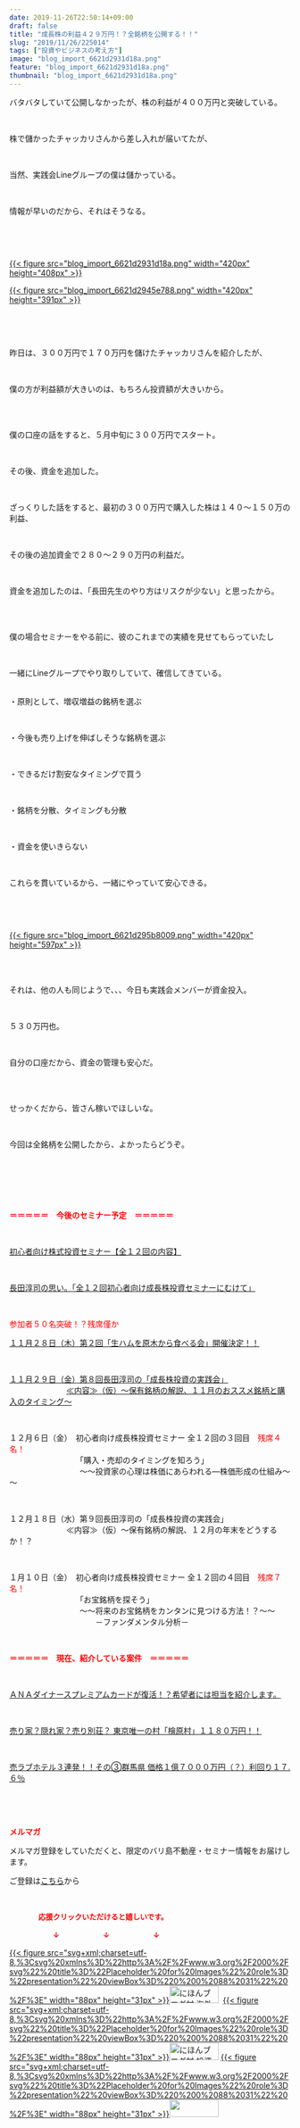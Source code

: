 ```yaml
---
date: 2019-11-26T22:50:14+09:00
draft: false
title: "成長株の利益４２９万円！？全銘柄を公開する！！"
slug: "2019/11/26/225014"
tags: ["投資やビジネスの考え方"]
image: "blog_import_6621d2931d18a.png"
feature: "blog_import_6621d2931d18a.png"
thumbnail: "blog_import_6621d2931d18a.png"
---
```

<p>バタバタしていて公開しなかったが、株の利益が４００万円と突破している。</p><p> </p><p>株で儲かったチャッカリさんから差し入れが届いてたが、</p><p> </p><p>当然、実践会Lineグループの僕は儲かっている。</p><p> </p><p>情報が早いのだから、それはそうなる。</p><p> </p><p> </p><p><a href="blog_import_6621d2931d18a.png">{{< figure src="blog_import_6621d2931d18a.png" width="420px" height="408px" >}}</a></p><p><a href="blog_import_6621d2945e788.png">{{< figure src="blog_import_6621d2945e788.png" width="420px" height="391px" >}}</a></p><p> </p><p> </p><p>昨日は、３００万円で１７０万円を儲けたチャッカリさんを紹介したが、</p><p> </p><p>僕の方が利益額が大きいのは、もちろん投資額が大きいから。</p><p> </p><p><br/>僕の口座の話をすると、５月中旬に３００万円でスタート。</p><p> </p><p>その後、資金を追加した。</p><p> </p><p>ざっくりした話をすると、最初の３００万円で購入した株は１４０～１５０万の利益、</p><p> </p><p>その後の追加資金で２８０～２９０万円の利益だ。</p><p> </p><p>資金を追加したのは、「長田先生のやり方はリスクが少ない」と思ったから。</p><p> </p><p><br/>僕の場合セミナーをやる前に、彼のこれまでの実績を見せてもらっていたし</p><p> </p><p>一緒にLineグループでやり取りしていて、確信してきている。</p><p><br/>・原則として、増収増益の銘柄を選ぶ</p><p> </p><p>・今後も売り上げを伸ばしそうな銘柄を選ぶ</p><p> </p><p>・できるだけ割安なタイミングで買う</p><p> </p><p>・銘柄を分散、タイミングも分散</p><p> </p><p>・資金を使いきらない</p><p> </p><p>これらを貫いているから、一緒にやっていて安心できる。</p><p> </p><p> </p><p><a href="blog_import_6621d295b8009.png">{{< figure src="blog_import_6621d295b8009.png" width="420px" height="597px" >}}</a></p><p> </p><p><br/>それは、他の人も同じようで、、、今日も実践会メンバーが資金投入。</p><p> </p><p>５３０万円也。</p><p> </p><p>自分の口座だから、資金の管理も安心だ。</p><p> </p><p><br/>せっかくだから、皆さん稼いでほしいな。</p><p> </p><p>今回は全銘柄を公開したから、よかったらどうぞ。</p><p> </p><p> </p><p> </p><p><span style="font-weight: bold;"><span style="color: rgb(255, 0, 0);">＝＝＝＝＝　今後のセミナー予定　＝＝＝＝＝</span></span></p><p> </p><p><a href="https://ameblo.jp/baliclub/entry-12526587328.html" target="_blank">初心者向け株式投資セミナー【全１２回の内容】</a></p><p> </p><p><span style="color: rgb(255, 0, 0);"><a href="https://ameblo.jp/baliclub/entry-12526985641.html" target="_blank">長田淳司の思い。「全１２回初心者向け成長株投資セミナーにむけて」</a></span></p><p> </p><p><span style="color: rgb(255, 0, 0);">参加者５０名突破！？残席僅か</span></p><p><a href="https://ameblo.jp/baliclub/entry-12540198258.html" target="_blank">１１月２８日（木）第２回「生ハムを原木から食べる会」開催決定！！</a>　　</p><p> </p><p><a href="entry-12547181275.html#_=_" target="_blank">１１月２９日（金）第８回長田淳司の「成長株投資の実践会」</a><br/> 　　　　　　　<a href="entry-12547181275.html#_=_" target="_blank">≪内容≫（仮）～保有銘柄の解説、１１月のおススメ銘柄と購入のタイミング～</a></p><p> </p><p>１２月６日（金）　初心者向け成長株投資セミナー 全１２回の３回目　<span style="color: rgb(255, 0, 0);">残席４名！</span><br/>　　　　　　　　　「購入・売却のタイミングを知ろう」<br/>　　　　　　　　　～～投資家の心理は株価にあらわれる―株価形成の仕組み～～</p><p> </p><p>１２月１８日（水）第９回長田淳司の「成長株投資の実践会」<br/> 　　　　　　　≪内容≫（仮）～保有銘柄の解説、１２月の年末をどうするか！？</p><p> </p><p>１月１０日（金）　初心者向け成長株投資セミナー 全１２回の４回目　<span style="color: rgb(255, 0, 0);">残席７名！</span><br/>　　　　　　　　　「お宝銘柄を探そう」<br/>　　　　　　　　　～～将来のお宝銘柄をカンタンに見つける方法！？～～<br/>　　　　　　　　　　　－ファンダメンタル分析－</p><p> </p><p><span style="font-weight: bold;"><span style="color: rgb(255, 0, 0);">＝＝＝＝＝　現在、紹介している案件　＝＝＝＝＝</span></span></p><p> </p><p><a href="https://ameblo.jp/baliclub/entry-12529998383.html" target="_blank">ＡＮＡダイナースプレミアムカードが復活！？希望者には担当を紹介します。</a></p><p> </p><p><a href="https://ameblo.jp/baliclub/entry-12500415311.html" target="_blank">売り家？隠れ家？売り別荘？ 東京唯一の村「檜原村」１１８０万円！！</a></p><p> </p><p><a href="https://ameblo.jp/baliclub/entry-12504218353.html" target="_blank">売ラブホテル３連発！！その③群馬県 価格１億７０００万円（？）利回り１７.６％</a></p><p> </p><p> </p><p><span style="font-weight: bold;"><span style="color: rgb(255, 0, 0);">メルマガ</span></span></p><p>メルマガ登録をしていただくと、限定のバリ島不動産・セミナー情報をお届けします。</p><p>ご登録は<a href="f9eeVI" target="_blank">こちら</a>から</p><p style="text-align: center;"> </p><p><font color="#ff0000" size="2"><strong>　　　　応援クリックいただけると嬉しいです。</strong></font></p><p><font color="#ff0000" size="2"><strong>　　　　　　↓　　　　　　↓　　　　　　↓</strong></font></p><p><a href="ranking.html?p_cid=01260127" id="&amp;blogmura_banner">{{< figure src="svg+xml;charset=utf-8,%3Csvg%20xmlns%3D%22http%3A%2F%2Fwww.w3.org%2F2000%2Fsvg%22%20title%3D%22Placeholder%20for%20Images%22%20role%3D%22presentation%22%20viewBox%3D%220%200%2088%2031%22%20%2F%3E" width="88px" height="31px" >}}<noscript><img alt="にほんブログ村 海外生活ブログ バリ島情報へ" border="0" height="31" src="//overseas.blogmura.com/bali/img/bali88_31.gif" width="88"></noscript></a>  <a href="ranking.html?p_cid=01260127" id="&amp;blogmura_banner">{{< figure src="svg+xml;charset=utf-8,%3Csvg%20xmlns%3D%22http%3A%2F%2Fwww.w3.org%2F2000%2Fsvg%22%20title%3D%22Placeholder%20for%20Images%22%20role%3D%22presentation%22%20viewBox%3D%220%200%2088%2031%22%20%2F%3E" width="88px" height="31px" >}}<noscript><img alt="にほんブログ村 投資ブログ 不動産投資へ" border="0" height="31" src="//investment.blogmura.com/hudousantoushi/img/hudousantoushi88_31.gif" width="88"></noscript></a> <a href="link.php?1804582" title="人気ブログランキングへ">{{< figure src="svg+xml;charset=utf-8,%3Csvg%20xmlns%3D%22http%3A%2F%2Fwww.w3.org%2F2000%2Fsvg%22%20title%3D%22Placeholder%20for%20Images%22%20role%3D%22presentation%22%20viewBox%3D%220%200%2088%2031%22%20%2F%3E" width="88px" height="31px" >}}<noscript><img border="0" height="31" src="https://blog.with2.net/img/banner/banner_22.gif" width="88"></noscript></a></p><p> </p>

